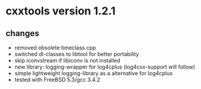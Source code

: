 cxxtools version 1.2.1
======================

changes
-------

  *  removed obsolete timeclass.cpp
  *  switched dl-classes to libtool for better portability 
  *  skip iconvstream if libiconv is not installed 
  *  new library: logging-wrapper for log4cplus (log4cxx-support will follow) 
  *  simple lightweight logging-library as a alternative for log4cplus 
  *  tested with FreeBSD 5.3/gcc 3.4.2

